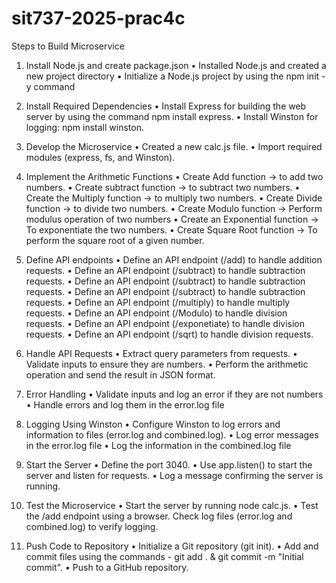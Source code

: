 # sit737-2025-prac4c
Steps to Build Microservice
1.	Install Node.js and create package.json
    •	Installed Node.js and created a new project directory
    •	Initialize a Node.js project by using the npm init -y command

2.	Install Required Dependencies
    •	Install Express for building the web server by using the command npm install express.
    •	Install Winston for logging: npm install winston.

3.	Develop the Microservice
    •	Created a new calc.js file.
    •	Import required modules (express, fs, and Winston).

4.	Implement the Arithmetic Functions
    •	Create Add function -> to add two numbers.
    •	Create subtract function -> to subtract two numbers.
    •	Create the Multiply function -> to multiply two numbers.
    •	Create Divide function -> to divide two numbers.
    •	Create Modulo function -> Perform modulus operation of two numbers
    •	Create an Exponential function -> To exponentiate the two numbers.
    •	Create Square Root function -> To perform the square root of a given number.

5.	Define API endpoints
    •	Define an API endpoint (/add) to handle addition requests.
    •	Define an API endpoint (/subtract) to handle subtraction requests.
    •	Define an API endpoint (/subtract) to handle subtraction requests.
    •	Define an API endpoint (/subtract) to handle subtraction requests.
    •	Define an API endpoint (/multiply) to handle multiply requests.
    •	Define an API endpoint (/Modulo) to handle division requests.
    •	Define an API endpoint (/exponetiate) to handle division requests.
    •	Define an API endpoint (/sqrt) to handle division requests.

6.	Handle API Requests 
    •	Extract query parameters from requests.
    •	Validate inputs to ensure they are numbers.
    •	Perform the arithmetic operation and send the result in JSON format.

7.	Error Handling
    •	Validate inputs and log an error if they are not numbers
    •	Handle errors and log them in the error.log file

8.	Logging Using Winston
    •	Configure Winston to log errors and information to files (error.log and combined.log).
    •	Log error messages in the error.log file
    •	Log the information in the combined.log file

9.	Start the Server
    •	Define the port 3040.
    •	Use app.listen() to start the server and listen for requests.
    •	Log a message confirming the server is running.

10.	Test the Microservice
    •	Start the server by running node calc.js.
    •	Test the /add endpoint using a browser. Check log files (error.log and combined.log) to verify logging.
    
11.	Push Code to Repository
    •	Initialize a Git repository (git init).
    •	Add and commit files using the commands - git add . & git commit -m "Initial commit".
    •	Push to a GitHub repository.
